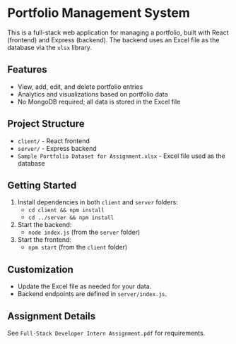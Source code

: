 # Portfolio Management System

This is a full-stack web application for managing a portfolio, built with React (frontend) and Express (backend). The backend uses an Excel file as the database via the `xlsx` library.

## Features

- View, add, edit, and delete portfolio entries
- Analytics and visualizations based on portfolio data
- No MongoDB required; all data is stored in the Excel file

## Project Structure

- `client/` - React frontend
- `server/` - Express backend
- `Sample Portfolio Dataset for Assignment.xlsx` - Excel file used as the database

## Getting Started

1. Install dependencies in both `client` and `server` folders:
   - `cd client && npm install`
   - `cd ../server && npm install`
2. Start the backend:
   - `node index.js` (from the `server` folder)
3. Start the frontend:
   - `npm start` (from the `client` folder)

## Customization

- Update the Excel file as needed for your data.
- Backend endpoints are defined in `server/index.js`.

## Assignment Details

See `Full-Stack Developer Intern Assignment.pdf` for requirements.
